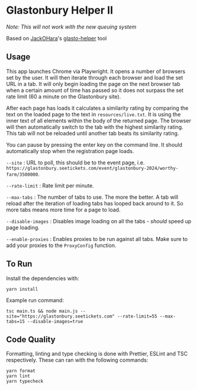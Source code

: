 # Glastonbury Helper II

*Note: This will not work with the new queuing system*

Based on [JackOHara](https://github.com/JackOHara)'s [glasto-helper](https://github.com/JackOHara/glasto-helper) tool

## Usage
This app launches Chrome via Playwright. It opens a number of browsers set by the user. It will then iterate through each browser and load the set URL in a tab. It will only begin loading the page on the next browser tab when a certain amount of time has passed so it does not surpass the set rate limit (60 a minute on the Glastonbury site). 

After each page has loads it calculates a similarity rating by comparing the text on the loaded page to the text in `resources/live.txt`. It is using the inner text of all elements within the body of the returned page. The browser will then automatically switch to the tab with the highest similarity rating. This tab will not be reloaded until another tab beats its similarity rating.

You can pause by pressing the enter key on the command line. It should automatically stop when the registration page loads.

`--site` : URL to poll, this should be to the event page, i.e. `https://glastonbury.seetickets.com/event/glastonbury-2024/worthy-farm/3500000`.

`--rate-limit` : Rate limit per minute.

`--max-tabs` : The number of tabs to use. The more the better. A tab will reload after the iteration of loading tabs has looped back around to it. So more tabs means more time for a page to load. 

`--disable-images` : Disables image loading on all the tabs - _should_ speed up page loading.

`--enable-proxies` : Enables proxies to be run against all tabs. Make sure to add your proxies to the `ProxyConfig` function.

## To Run

Install the dependencies with:

```
yarn install
```

Example run command:

```
tsc main.ts && node main.js --site="https://glastonbury.seetickets.com" --rate-limit=55 --max-tabs=15 --disable-images=true
```

## Code Quality

Formatting, linting and type checking is done with Prettier, ESLint and TSC respectively. These can ran with the following commands:

```
yarn format
yarn lint
yarn typecheck
```
